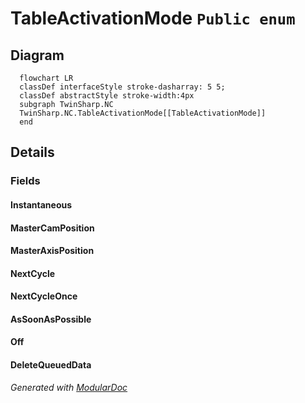 # TableActivationMode `Public enum`

## Diagram
```mermaid
  flowchart LR
  classDef interfaceStyle stroke-dasharray: 5 5;
  classDef abstractStyle stroke-width:4px
  subgraph TwinSharp.NC
  TwinSharp.NC.TableActivationMode[[TableActivationMode]]
  end
```

## Details
### Fields
#### Instantaneous


#### MasterCamPosition


#### MasterAxisPosition


#### NextCycle


#### NextCycleOnce


#### AsSoonAsPossible


#### Off


#### DeleteQueuedData


*Generated with* [*ModularDoc*](https://github.com/hailstorm75/ModularDoc)
